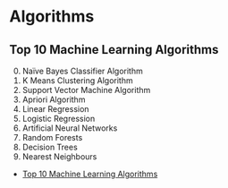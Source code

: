 # Algorithms


## Top 10 Machine Learning Algorithms

0. Naïve Bayes Classifier Algorithm
0. K Means Clustering Algorithm
0. Support Vector Machine Algorithm
0. Apriori Algorithm
0. Linear Regression
0. Logistic Regression
0. Artificial Neural Networks
0. Random Forests
0. Decision Trees
0. Nearest Neighbours

* [Top 10 Machine Learning Algorithms](https://www.dezyre.com/article/top-10-machine-learning-algorithms/202)

